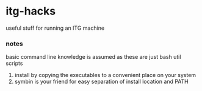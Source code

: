 # itg-hacks
useful stuff for running an ITG machine

### notes
basic command line knowledge is assumed as these are just bash util scripts
 1. install by copying the executables to a convenient place on your system
 2. symbin is your friend for easy separation of install location and PATH